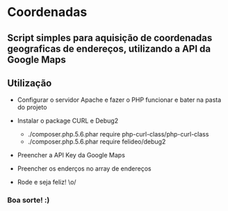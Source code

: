 # Coordenadas
## Script simples para aquisição de coordenadas geograficas de endereços, utilizando a API da Google Maps

## Utilização

- Configurar o servidor Apache e fazer o PHP funcionar e bater na pasta do projeto
- Instalar o package CURL e Debug2
    - ./composer.php.5.6.phar require php-curl-class/php-curl-class
    - ./composer.php.5.6.phar require felideo/debug2

- Preencher a API Key da Google Maps
- Preencher os enderços no array de endereços
- Rode e seja feliz! \o/


### Boa sorte! :)

